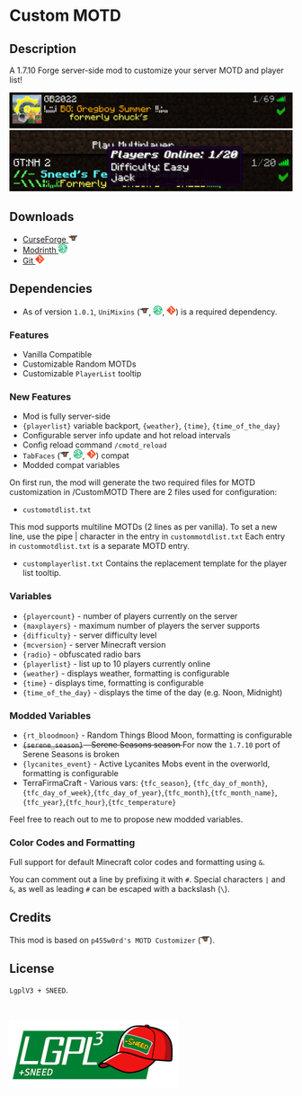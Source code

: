 # Custom MOTD

## Description

A 1.7.10 Forge server-side mod to customize your server MOTD and player list!

![image](images/screenshot1.png)
![image](images/screenshot2.png)

## Downloads
* [CurseForge ![curse](images/icons/curse.png)](https://www.curseforge.com/minecraft/mc-mods/custom-motd)
* [Modrinth ![modrinth](images/icons/modrinth.png)](https://modrinth.com/mod/null)
* [Git ![git](images/icons/git.png)](https://github.com/JackOfNoneTrades/CustomMOTD/releases)

## Dependencies

* As of version `1.0.1`, `UniMixins` ([![curse](images/icons/curse.png)](https://www.curseforge.com/minecraft/mc-mods/unimixins), [![modrinth](images/icons/modrinth.png)](https://modrinth.com/mod/unimixins/versions), [![git](images/icons/git.png)](https://github.com/LegacyModdingMC/UniMixins/releases)) is a required dependency.

### Features
* Vanilla Compatible
* Customizable Random MOTDs
* Customizable `PlayerList` tooltip

### New Features
* Mod is fully server-side
* `{playerlist}` variable backport, `{weather}`, `{time}`, `{time_of_the_day}`
* Configurable server info update and hot reload intervals
* Config reload command `/cmotd_reload`
* `TabFaces` ([![curse](images/icons/curse.png)](https://www.curseforge.com/minecraft/mc-mods/tabfaces), [![modrinth](images/icons/modrinth.png)](https://modrinth.com/mod/tabfaces), [![git](images/icons/git.png)](https://github.com/JackOfNoneTrades/TabFaces/releases)) compat
* Modded compat variables

On first run, the mod will generate the two required files for MOTD customization in <server root dir>/CustomMOTD
There are 2 files used for configuration:
* `customotdlist.txt`

This mod supports multiline MOTDs (2 lines as per vanilla). To set a new line, use the pipe | character in the entry in `custommotdlist.txt`
Each entry in `custommotdlist.txt` is a separate MOTD entry.

* `customplayerlist.txt`
Contains the replacement template for the player list tooltip.

### Variables
* `{playercount}` - number of players currently on the server
* `{maxplayers}` - maximum number of players the server supports
* `{difficulty}` - server difficulty level
* `{mcversion}` - server Minecraft version
* `{radio}` - obfuscated radio bars
* `{playerlist}` - list up to 10 players currently online
* `{weather}` - displays weather, formatting is configurable
* `{time}` - displays time, formatting is configurable
* `{time_of_the_day}` - displays the time of the day (e.g. Noon, Midnight)

### Modded Variables
* `{rt_bloodmoon}` - Random Things Blood Moon, formatting is configurable
* <del>`{serene_season}` - Serene Seasons season </del> For now the `1.7.10` port of Serene Seasons is broken
* `{lycanites_event}` - Active Lycanites Mobs event in the overworld, formatting is configurable
* TerraFirmaCraft - Various vars: `{tfc_season}`, `{tfc_day_of_month}`,`{tfc_day_of_week}`,`{tfc_day_of_year}`,`{tfc_month}`,`{tfc_month_name}`,`{tfc_year}`,`{tfc_hour}`,`{tfc_temperature}`

Feel free to reach out to me to propose new modded variables.

### Color Codes and Formatting
Full support for default Minecraft color codes and formatting using `&`.

You can comment out a line by prefixing it with `#`.
Special characters `|` and `&`, as well as leading `#` can be escaped with a backslash (`\`).

## Credits
This mod is based on `p455w0rd's MOTD Customizer` ([![curse](images/icons/curse.png)](https://www.curseforge.com/minecraft/mc-mods/p455w0rds-motd-customizer)).

## License

`LgplV3 + SNEED`.

<br>

![license](images/lgplsneed_small.png)
